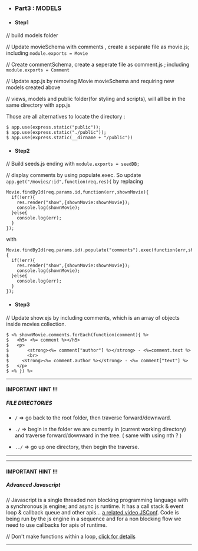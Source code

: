 
* ### Part3 : MODELS

 * #### Step1

// build models folder

// Update movieSchema with comments , create a separate file as movie.js; including `module.exports = Movie`

// Create commentSchema, create a seperate file as comment.js ; including `module.exports = Comment`

// Update app.js by removing Movie movieSchema and requiring new models created above

// views, models and public folder(for styling and scripts), will all be in the same directory with app.js

Those are all alternatives to locate the directory :

```  
$ app.use(express.static("public"));
$ app.use(express.static("./public"));
$ app.use(express.static(__dirname + "/public"))
```

 * #### Step2

// Build seeds.js ending with `module.exports = seedDB;`

// display comments by using populate.exec. So update `app.get("/movies/:id",function(req,res){` by replacing

```
Movie.findById(req.params.id,function(err,shownMovie){
  if(!err){
    res.render("show",{shownMovie:shownMovie});
    console.log(shownMovie);
  }else{
    console.log(err);
  }
});

```
 with

```
Movie.findById(req.params.id).populate("comments").exec(function(err,shownMovie){
  if(!err){
    res.render("show",{shownMovie:shownMovie});
    console.log(shownMovie);
  }else{
    console.log(err);
  }
});

```

 * #### Step3

 // Update show.ejs by including comments, which is an array of objects inside movies collection.

 ```
$ <% shownMovie.comments.forEach(function(comment){ %>
$   <h5> <%= comment %></h5>
$   <p>
$       <strong><%= comment["author"] %></strong> - <%=comment.text %>
$       <br>
$     <strong><%= comment.author %></strong> - <%= comment["text"] %>
$   </p>
$ <% }) %>

 ```

 ----
 #### IMPORTANT HINT !!!
 ##### FILE DIRECTORIES

   - `/` => go back to the root folder, then traverse forward/downward.

   - `./` => begin in the folder we are currently in (current working directory) and traverse forward/downward in the tree. ( same with using nth ? )

   - `../` => go up one directory, then begin the traverse.

----


 ----
 #### IMPORTANT HINT !!!
 ##### Advanced Javascript

   // Javascript is a single threaded non blocking programming language with a synchronous js engine; and async js runtime. It has a call stack & event loop & callback queue and other apis... [a related video JSConf](https://www.youtube.com/watch?v=8aGhZQkoFbQ). Code is being run by the js engine in a sequence and for a non blocking flow we need to use callbacks for apis of runtime.

   // Don't make functions within a loop, [click for details](https://www.youtube.com/watch?v=Nqfs14iu_us)

  ----
